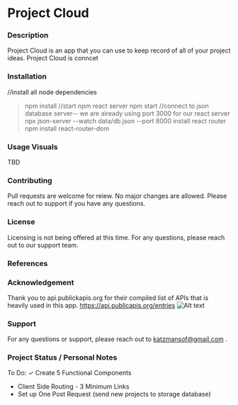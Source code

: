 # Project Cloud
### Description
Project Cloud is an app that you can use to keep record of all of your project ideas. 
Project Cloud is conncet 

### Installation 
//install all node dependencies
> npm install
//start npm react server
> npm start 
//connect to json database server-- we are already using port 3000 for our react server
> npx json-server --watch data/db.json --port 8000
install react router
>npm install react-router-dom 

### Usage Visuals
TBD

### Contributing
Pull requests are welcome for reiew. No major changes are allowed.
Please reach out to support if you have any questions.

### License
Licensing is not being offered at this time. For any questions, please reach out to our support team.

### References

### Acknowledgement
Thank you to api.publickapis.org for their compiled list of APIs that is heavily used in this app. https://api.publicapis.org/entries
![Alt text](https://i.pinimg.com/564x/dd/2d/9b/dd2d9b6c53db92f2051e91936a4110a4.jpg)
### Support
For any questions or support, please reach out to katzmansof@gmail.com .

### Project Status / Personal Notes 
To Do: 
✓ Create 5 Functional Components 
- Client Side Routing - 3 Minimum Links
- Set up One Post Request (send new projects to storage database)
